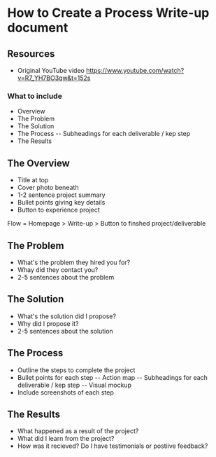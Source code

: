 # How to Create a Process Write-up document

## Resources

- Original YouTube video <https://www.youtube.com/watch?v=R7_YH7BO3qw&t=152s>

### What to include

- Overview
- The Problem
- The Solution
- The Process
-- Subheadings for each deliverable / kep step
- The Results

## The Overview

- Title at top
- Cover photo beneath
- 1-2 sentence project summary
- Bullet points giving key details
- Button to experience project

Flow = Homepage > Write-up > Button to finshed project/deliverable

## The Problem

- What's the problem they hired you for?
- Whay did they contact you?
- 2-5 sentences about the problem

## The Solution

- What's the solution did I propose?
- Why did I propose it?
- 2-5 sentences about the solution

## The Process

- Outline the steps to complete the project
- Bullet points for each step
-- Action map
-- Subheadings for each deliverable / kep step
-- Visual mockup
- Include screenshots of each step

## The Results

- What happened as a result of the project?
- What did I learn from the project?
- How was it recieved?
Do I have testimonials or postiive feedback?
